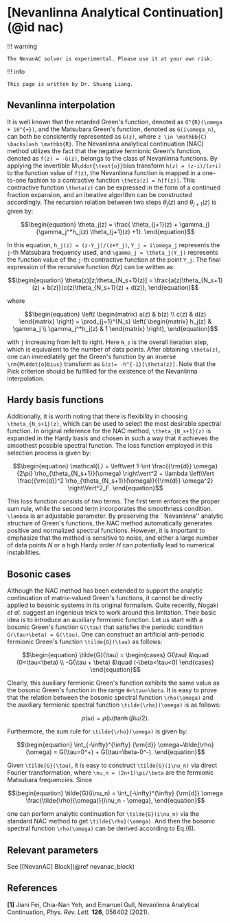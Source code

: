 # [Nevanlinna Analytical Continuation](@id nac)

!!! warning

    The NevanAC solver is experimental. Please use it at your own risk.

!!! info

    This page is written by Dr. Shuang Liang.

## Nevanlinna interpolation

It is well known that the retarded Green's function, denoted as ``G^{R}(\omega + i0^{+})``, and the Matsubara Green's function, denoted as ``G(i\omega_n)``, can both be consistently represented as ``G(z)``, where ``z \in \mathbb{C} \backslash \mathbb{R}``. The Nevanlinna analytical continuation (NAC) method utilizes the fact that the negative fermionic Green's function, denoted as ``f(z) = -G(z)``, belongs to the class of Nevanlinna functions. By applying the invertible M``\ddot{\text{o}}``bius transform ``h(z) = (z-i)/(z+i)`` to the function value of ``f(z)``, the Nevanlinna function is mapped in a one-to-one fashion to a contractive function ``\theta(z) = h[f(z)]``. This contractive function ``\theta(z)`` can be expressed in the form of a continued fraction expansion, and an iterative algorithm can be constructed accordingly. The recursion relation between two steps $\theta_j(z)$ and $\theta_{j+1}(z)$ is given by:
```math
\begin{equation}
\theta_j(z) = \frac{ \theta_{j+1}(z) + \gamma_j}{\gamma_j^*h_j(z) \theta_{j+1}(z) +1}.
\end{equation}
```
In this equation, ``h_j(z) = (z-Y_j)/(z+Y_j)``, ``Y_j = i\omega_j`` represents the ``j``-th Matsubara frequency used, and ``\gamma_j = \theta_j(Y_j)`` represents the function value of the ``j``-th contractive function at the point ``Y_j``. The final expression of the recursive function $\theta(z)$ can be written as:
```math
\begin{equation}
\theta(z)[z;\theta_{N_s+1}(z)] = \frac{a(z)\theta_{N_s+1}(z) + b(z)}{c(z)\theta_{N_s+1}(z) + d(z)},
\end{equation}
```
where
```math
\begin{equation}
  \left(
    \begin{matrix}
      a(z) & b(z) \\
      c(z) & d(z)
    \end{matrix}
  \right) = \prod_{j=1}^{N_s}
  \left(
    \begin{matrix}
      h_j(z)           & \gamma_j \\
      \gamma_j^*h_j(z) & 1
    \end{matrix}
  \right),
\end{equation}
```
with ``j`` increasing from left to right. Here ``N_s`` is the overall iteration step, which is equivalent to the number of data points. After obtaining ``\theta(z)``, one can immediately get the Green's function by an inverse ``\rm{M\ddot{o}bius}`` transform as ``G(z)= -h^{-1}[\theta(z)]``. Note that the Pick criterion should be fulfilled for the existence of the Nevanlinna interpolation.

## Hardy basis functions

Additionally, it is worth noting that there is flexibility in choosing ``\theta_{N_s+1}(z)``, which can be used to select the most desirable spectral function. In original reference for the NAC method, ``\theta_{N_s+1}(z)`` is expanded in the Hardy basis and chosen in such a way that it achieves the smoothest possible spectral function. The loss function employed in this selection process is given by:
```math
\begin{equation}
\mathcal{L} = \left\vert 1-\int \frac{{\rm{d}} \omega}{2\pi} \rho_{\theta_{N_s+1}}(\omega) \right\vert^2 + \lambda \left\Vert \frac{{\rm{d}}^2 \rho_{\theta_{N_s+1}}(\omega)}{{\rm{d}} \omega^2} \right\Vert^2_F.
\end{equation}
```
This loss function consists of two terms. The first term enforces the proper sum rule, while the second term incorporates the smoothness condition. ``\lambda`` is an adjustable parameter. By preserving the ``Nevanlinna'' analytic structure of Green's functions, the NAC method automatically generates positive and normalized spectral functions. However, it is important to emphasize that the method is sensitive to noise, and either a large number of data points $N$ or a high Hardy order $H$ can potentially lead to numerical instabilities.

## Bosonic cases

Although the NAC method has been extended to support the analytic continuation of matrix-valued Green's functions, it cannot be directly applied to bosonic systems in its original formalism. Quite recently, Nogaki *et al.* suggest an ingenious trick to work around this limitation. Their basic idea is to introduce an auxiliary fermionic function. Let us start with a bosonic Green's function ``G(\tau)`` that satisfies the periodic condition ``G(\tau+\beta) = G(\tau)``. One can construct an artificial anti-periodic fermionic Green's function ``\tilde{G}(\tau)`` as follows:
```math
\begin{equation}
\tilde{G}(\tau) = \begin{cases}
G(\tau) &\quad (0<\tau<\beta) \\
-G(\tau + \beta) &\quad (-\beta<\tau<0)
\end{cases}
\end{equation}
```
Clearly, this auxiliary fermionic Green's function exhibits the same value as the bosonic Green's function in the range ``0<\tau<\beta``. It is easy to prove that the relation between the bosonic spectral function ``\rho(\omega)`` and the auxiliary fermionic spectral function ``\tilde{\rho}(\omega)`` is as follows:
```math
\begin{equation}
\rho(\omega) = \tilde{\rho}(\omega) \tanh(\beta\omega/2).
\end{equation}
```
Furthermore, the sum rule for ``\tilde{\rho}(\omega)`` is given by:
```math
\begin{equation}
\int_{-\infty}^{\infty} {\rm{d}} \omega~\tilde{\rho}(\omega) = G(\tau=0^+) + G(\tau=\beta-0^-).
\end{equation}
```
Given ``\tilde{G}(\tau)``, it is easy to construct ``\tilde{G}(i\nu_n)`` via direct Fourier transformation, where ``\nu_n = (2n+1)\pi/\beta`` are the fermionic Matsubara frequencies. Since
```math
\begin{equation}
\tilde{G}(i\nu_n) = \int_{-\infty}^{\infty}
    {\rm{d}} \omega \frac{\tilde{\rho}(\omega)}{i\nu_n - \omega},
\end{equation}
```
one can perform analytic continuation for ``\tilde{G}(i\nu_n)`` via the standard NAC method to get ``\tilde{\rho}(\omega)``. And then the bosonic spectral function ``\rho(\omega)`` can be derived according to Eq.(6).

## Relevant parameters

See [[NevanAC] Block](@ref nevanac_block)

## References

**[1]** Jiani Fei, Chia-Nan Yeh, and Emanuel Gull, Nevanlinna Analytical Continuation, *Phys. Rev. Lett.* **126**, 056402 (2021).
